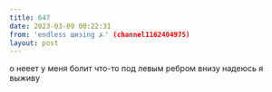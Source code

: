 ```yaml
---
title: 647
date: 2023-03-09 00:22:31
from: 'endless шизing ⍼' (channel1162404975)
layout: post
---
```


о нееет у меня болит что-то под левым ребром внизу надеюсь я выживу
